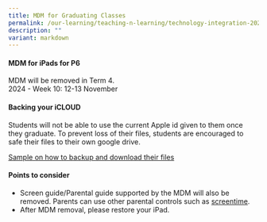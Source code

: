 ```yaml
---
title: MDM for Graduating Classes
permalink: /our-learning/teaching-n-learning/technology-integration-2023/mdm-for-graduating-classes/
description: ""
variant: markdown
---
```

<h4><strong>MDM for iPads for P6</strong></h4>
<p>MDM will be removed in Term 4.<br>2024 - Week 10: 12-13 November</p>
<h4><strong>Backing your iCLOUD</strong></h4>
<p>Students will not be able to use the current Apple id given to them once they graduate. To prevent loss of their files, students are encouraged to safe their files to their own google drive.</p>
<p><a target="" href="https://go.gov.sg/cloudstoragemigration">Sample on how to backup and download their files</a></p>
<h4><strong>Points to consider</strong></h4>
<ul>

<li>Screen guide/Parental guide supported by the MDM will also be removed. Parents can use other parental controls such as&nbsp;<a target="" href="https://www.youtube.com/watch?v=RzVIosMRUHg">screentime</a>.&nbsp;</li>
<li>After MDM removal, please restore your iPad.&nbsp;</li>
</ul>